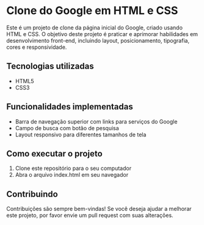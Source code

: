 # Clone do Google em HTML e CSS

Este é um projeto de clone da página inicial do Google, criado usando HTML e CSS. O objetivo deste projeto é praticar e aprimorar habilidades em desenvolvimento front-end, incluindo layout, posicionamento, tipografia, cores e responsividade.

## Tecnologias utilizadas

- HTML5
- CSS3

## Funcionalidades implementadas

- Barra de navegação superior com links para serviços do Google
- Campo de busca com botão de pesquisa
- Layout responsivo para diferentes tamanhos de tela

## Como executar o projeto

1. Clone este repositório para o seu computador
2. Abra o arquivo index.html em seu navegador

## Contribuindo

Contribuições são sempre bem-vindas! Se você deseja ajudar a melhorar este projeto, por favor envie um pull request com suas alterações. 

